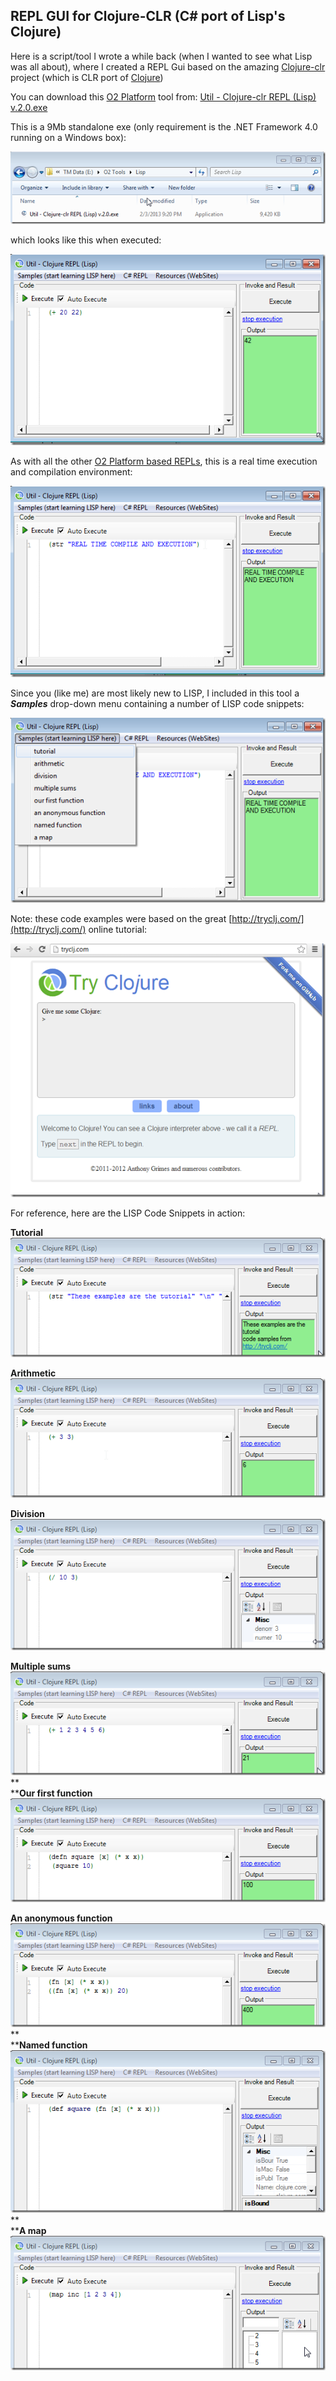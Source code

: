 ##  REPL GUI for Clojure-CLR (C# port of Lisp's Clojure) 

Here is a script/tool I wrote a while back (when I wanted to see what Lisp was all about), where I created a REPL Gui based on the amazing [Clojure-clr](https://github.com/clojure/clojure-clr) project (which is CLR port of [Clojure](http://clojure.org/))

You can download this [O2 Platform](http://blog.diniscruz.com/p/owasp-o2-platform.html) tool from: [Util - Clojure-clr REPL (Lisp) v.2.0.exe](https://dl.dropbox.com/u/81532342/O2Platform%20Tools/Lisp/Util%20-%20Clojure-clr%20REPL%20%28Lisp%29%20v.2.0.exe)

This is a 9Mb standalone exe (only requirement is the .NET Framework 4.0 running on a Windows box):

[![image](images/image_thumb.png)](http://lh5.ggpht.com/-VVB_YwqpY0g/UQ7cJr4M48I/AAAAAAAAI4g/nl58IQVC5uw/s1600-h/image%25255B2%25255D.png)

which looks like this when executed:

[![image](images/image_thumb_25255B1_25255D.png)](http://lh5.ggpht.com/-NvluhyM52SY/UQ7cLnCUiNI/AAAAAAAAI4s/EknVgnxHcJs/s1600-h/image%25255B5%25255D.png)

As with all the other [O2 Platform based REPLs](http://blog.diniscruz.com/search/label/REPL), this is a real time execution and compilation environment:

[![image](images/image_thumb_25255B3_25255D.png)](http://lh6.ggpht.com/-6IuNYyUBf-Y/UQ7cNSpiUaI/AAAAAAAAI5A/qEBfPQgK1dw/s1600-h/image%25255B11%25255D.png)

Since you (like me) are most likely new to LISP, I included in this tool a **_Samples_** drop-down menu containing a number of LISP code snippets:

[![image](images/image_thumb_25255B11_25255D.png)](http://lh5.ggpht.com/-3OHWo73TvkY/UQ7cPK_2EGI/AAAAAAAAI5M/ibixxdYx2Lg/s1600-h/image%25255B19%25255D.png)

Note: these code examples were based on the great [http://tryclj.com/](http://tryclj.com/) online tutorial:

[![image](images/image_thumb_25255B13_25255D.png)](http://lh6.ggpht.com/-i4X7DLyT3PQ/UQ7cRHgznUI/AAAAAAAAI5g/gbBw3V5ryS8/s1600-h/image%25255B23%25255D.png)

For reference, here are the LISP Code Snippets  in action:

**Tutorial**  
[![image](images/image_thumb_25255B14_25255D.png)](http://lh5.ggpht.com/-vqc6BnIPq10/UQ7cSrYM2ZI/AAAAAAAAI5s/DVnWlomR3Ls/s1600-h/image%25255B26%25255D.png)

**Arithmetic**  
[![image](images/image_thumb_25255B15_25255D.png)](http://lh4.ggpht.com/-77A65P552tw/UQ7cUffwYQI/AAAAAAAAI6A/OCHKt_3Uzfs/s1600-h/image%25255B29%25255D.png)

**Division**  
[![image](images/image_thumb_25255B16_25255D.png)](http://lh6.ggpht.com/-_9dhKRd3_yc/UQ7cV0ncBUI/AAAAAAAAI6Q/tat-H5JV9gE/s1600-h/image%25255B32%25255D.png)

**Multiple sums**  
[![image](images/image_thumb_25255B17_25255D.png)](http://lh5.ggpht.com/-yqsAskjfmgw/UQ7cXgoQwLI/AAAAAAAAI6c/4qzchyIX6j4/s1600-h/image%25255B35%25255D.png)   
**  
****Our first function**  
[![image](images/image_thumb_25255B18_25255D.png)](http://lh6.ggpht.com/-xPdSB9kGxys/UQ7cZGAXgLI/AAAAAAAAI6s/mRjld51v5E0/s1600-h/image%25255B38%25255D.png)

**An anonymous function**  
[![image](images/image_thumb_25255B19_25255D.png)](http://lh5.ggpht.com/-fRc2guNNkpI/UQ7cauNEVII/AAAAAAAAI7A/ppxFhD3sJrc/s1600-h/image%25255B41%25255D.png)  
**  
****Named function**  
[![image](images/image_thumb_25255B20_25255D.png)](http://lh6.ggpht.com/-r1CiBNOCBq0/UQ7ccciCWaI/AAAAAAAAI7M/A_fTpPW2JUc/s1600-h/image%25255B44%25255D.png)  
**  
****A map**  
[![image](images/image_thumb_25255B21_25255D.png)](http://lh5.ggpht.com/-JQr9jMlDlAs/UQ7cdyyrknI/AAAAAAAAI7c/x1pTOaOYnc8/s1600-h/image%25255B47%25255D.png)
